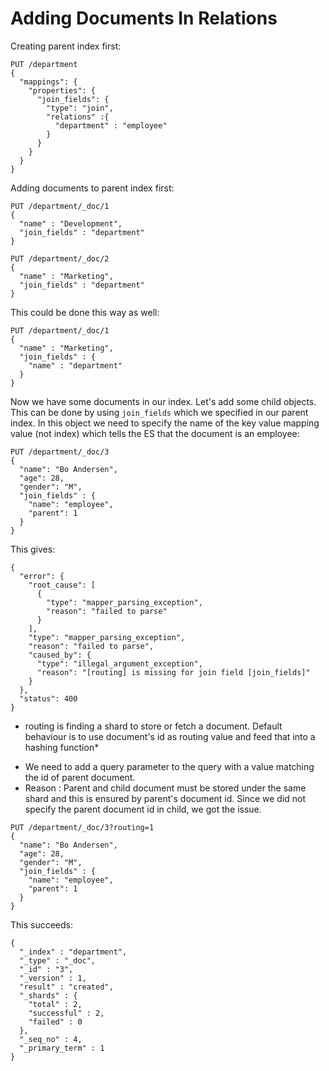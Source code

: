 # Adding Documents In Relations

Creating parent index first:
```
PUT /department
{
  "mappings": {
    "properties": {
      "join_fields": {
        "type": "join",
        "relations" :{
          "department" : "employee"
        }
      }
    }
  }
}
```
Adding documents to parent index first:
```
PUT /department/_doc/1
{
  "name" : "Development",
  "join_fields" : "department"
}

PUT /department/_doc/2
{
  "name" : "Marketing",
  "join_fields" : "department"
}
```
This could be done this way as well:
```
PUT /department/_doc/1
{
  "name" : "Marketing",
  "join_fields" : {
    "name" : "department"
  }
}
```
Now we have some documents in our index. Let's add some child objects.
This can be done by using `join_fields` which we specified in our parent index. In this object we need to specify the name of the key value mapping value (not index) which tells the ES that the document is an employee:
```
PUT /department/_doc/3
{
  "name": "Bo Andersen",
  "age": 28,
  "gender": "M",
  "join_fields" : {
    "name": "employee",
    "parent": 1
  }
}
```
This gives:
```
{
  "error": {
    "root_cause": [
      {
        "type": "mapper_parsing_exception",
        "reason": "failed to parse"
      }
    ],
    "type": "mapper_parsing_exception",
    "reason": "failed to parse",
    "caused_by": {
      "type": "illegal_argument_exception",
      "reason": "[routing] is missing for join field [join_fields]"
    }
  },
  "status": 400
}
```
* routing is finding a shard to store or fetch a document. Default behaviour is to use document's id as routing value and feed that into a hashing function*

- We need to add a query parameter to the query with a value matching the id of parent document.
- Reason : Parent and child document must be stored under the same shard and this is ensured by parent's document id. Since we did not specify the parent document id in child, we got the issue.
```
PUT /department/_doc/3?routing=1
{
  "name": "Bo Andersen",
  "age": 28,
  "gender": "M",
  "join_fields" : {
    "name": "employee",
    "parent": 1
  }
}
```
This succeeds:
```
{
  "_index" : "department",
  "_type" : "_doc",
  "_id" : "3",
  "_version" : 1,
  "result" : "created",
  "_shards" : {
    "total" : 2,
    "successful" : 2,
    "failed" : 0
  },
  "_seq_no" : 4,
  "_primary_term" : 1
}
```
